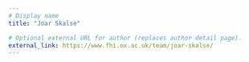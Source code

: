 ```yaml
---
# Display name
title: "Joar Skalse"

# Optional external URL for author (replaces author detail page).
external_link: https://www.fhi.ox.ac.uk/team/joar-skalse/
---
```


